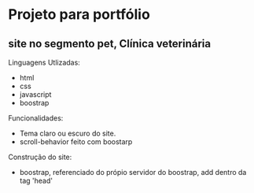 # Projeto para portfólio

## site no segmento pet, Clínica veterinária

Linguagens Utlizadas:

* html
* css
* javascript
* boostrap

Funcionalidades:

* Tema claro ou escuro do site.
* scroll-behavior feito com boostarp

Construção do site:

* boostrap, referenciado do própio servidor do boostrap, add dentro da tag 'head'
